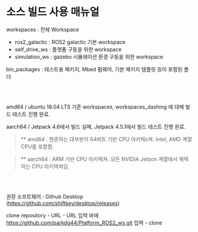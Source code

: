 소스 빌드 사용 매뉴얼
=================

workspaces : 전체 Workspace

- ros2_galactic : ROS2 galactic 기본 workspace
- self_drive_ws : 플랫폼 구동을 위한 workspace
- simulation_ws : gazebo 시뮬레이션 환경 구동을 위한 workspace

bin_packages : 테스트용 패키지, Mbed 펌웨어, 기본 패키지 템플릿 등이 포함된 폴더

<br/><br/>

amd64 / ubuntu 18.04 LTS 기준 workspaces, workspaces_dashing 에 대해 빌드 테스트 진행 완료.

aarch64 / Jetpack 4.6에서 빌드 실패, Jetpack 4.5.1에서 빌드 테스트 진행 완료.

>   ** amd64 : 현존하는 대부분의 64비트 기반 CPU 아키텍s쳐. Intel, AMD 계열 CPU를 포함함.

>   ** aarch64 : ARM 기반 CPU 아키텍쳐. 모든 NVIDIA Jetson 계열에서 채택하는 CPU 아키텍쳐임.

<br/><br/>

권장 소프트웨어 : Github Desktop (https://github.com/shiftkey/desktop/releases)

clone repository - URL - URL 입력 바에 https://github.com/parkdg44/Platform_ROS2_ws.git 입력 - clone

<br/>
